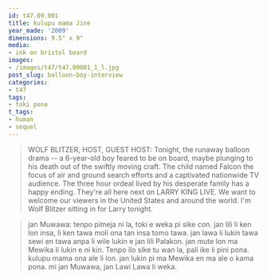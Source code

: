 ```yaml
---
id: t47.09.001
title: kulupu mama Jine
year_made: '2009'
dimensions: 9.5" x 9"
media:
- ink on bristol board
images:
- /images/t47/t47.09001_1_l.jpg 
post_slug: balloon-boy-interview 
categories:
- t47
tags:
- toki pona
t_tags:
- human
- sequel
---
```



> WOLF BLITZER, HOST, GUEST HOST: Tonight, the runaway balloon drama -- a 6-year-old boy feared to be on board, maybe plunging to his death out of the swiftly moving craft. The child named Falcon the focus of air and ground search efforts and a captivated nationwide TV audience. The three hour ordeal lived by his desperate family has a happy ending.
They're all here next on LARRY KING LIVE.
We want to welcome our viewers in the United States and around the world.
I'm Wolf Blitzer sitting in for Larry tonight.



> jan Muwawa: tenpo pimeja ni la, toki e weka pi sike con. jan lili li ken lon insa, li ken tawa moli ona tan insa tomo tawa. jan lawa li lukin tawa sewi en tawa anpa li wile lukin e jan lili Palakon. jan mute lon ma Mewika li lukin e ni kin. Tenpo ilo sike tu wan la, pali ike li pini pona. 
kulupu mama ona ale li lon. jan lukin pi ma Mewika en ma ale o kama pona. mi jan Muwawa, jan Lawi Lawa li weka.

